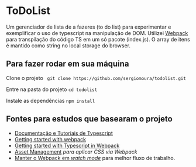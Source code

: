 # ToDoList

Um gerenciador de lista de a fazeres (to do list) para experimentar e exemplificar o uso de typescript na manipulação de DOM. Utilizei [Webpack](https://webpack.js.org/) para transpilação do código TS em um só pacote (index.js). 
O array de itens é mantido como string no local storage do browser.

## Para fazer rodar em sua máquina
 Clone o projeto
` git clone https://github.com/sergiomoura/todolist.git`

Entre na pasta do projeto
`cd todolist`

Instale as dependências
`npm install`

## Fontes para estudos que basearam o projeto
- [Documentação e Tutoriais de Typescript](https://www.typescriptlang.org/docs/home.html)
- [Getting started with webpack](https://webpack.js.org/guides/getting-started/)
- [Getting started with Typescript in Webpack](https://webpack.js.org/guides/typescript/)
- [Asset Management](https://webpack.js.org/guides/asset-management/) *para aplicar CSS via Webpack*
- [Manter o Webpack em *watch mode*](https://webpack.js.org/configuration/watch/) para melhor fluxo de trabalho.
